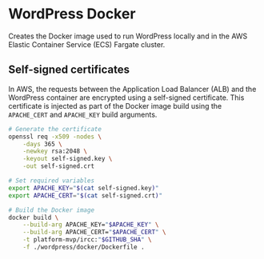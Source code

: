 # WordPress Docker
Creates the Docker image used to run WordPress locally and in the AWS Elastic Container Service (ECS) Fargate cluster.

## Self-signed certificates
In AWS, the requests between the Application Load Balancer (ALB) and the WordPress container are encrypted using a self-signed certificate.  This certificate is injected as part of the Docker image build using the `APACHE_CERT` and `APACHE_KEY` build arguments.

```sh
# Generate the certificate
openssl req -x509 -nodes \
    -days 365 \
    -newkey rsa:2048 \
    -keyout self-signed.key \
    -out self-signed.crt

# Set required variables
export APACHE_KEY="$(cat self-signed.key)"
export APACHE_CERT="$(cat self-signed.crt)"

# Build the Docker image
docker build \
    --build-arg APACHE_KEY="$APACHE_KEY" \
    --build-arg APACHE_CERT="$APACHE_CERT" \
    -t platform-mvp/ircc:"$GITHUB_SHA" \
    -f ./wordpress/docker/Dockerfile .
```